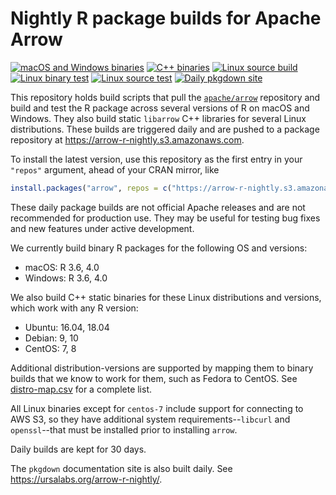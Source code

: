 # Nightly R package builds for Apache Arrow

[![macOS and Windows binaries](https://github.com/ursa-labs/arrow-r-nightly/workflows/Binary%20R%20packages/badge.svg)](https://github.com/ursa-labs/arrow-r-nightly/actions?query=workflow%3A"Binary+R+packages")
[![C++ binaries](https://github.com/ursa-labs/arrow-r-nightly/workflows/Binary%20C++%20libraries/badge.svg)](https://github.com/ursa-labs/arrow-r-nightly/actions?query=workflow%3A"Binary+C%2B%2B+libraries")
[![Linux source build](https://github.com/ursa-labs/arrow-r-nightly/workflows/Build%20source%20packages/badge.svg)](https://github.com/ursa-labs/arrow-r-nightly/actions?query=workflow%3A"Build+source+packages")
[![Linux binary test](https://github.com/ursa-labs/arrow-r-nightly/workflows/Test%20binary%20installation/badge.svg)](https://github.com/ursa-labs/arrow-r-nightly/actions?query=workflow%3A"Test+binary+installation")
[![Linux source test](https://github.com/ursa-labs/arrow-r-nightly/workflows/Test%20source%20installation/badge.svg)](https://github.com/ursa-labs/arrow-r-nightly/actions?query=workflow%3A"Test+source+installation")
[![Daily pkgdown site](https://github.com/ursa-labs/arrow-r-nightly/workflows/Daily%20pkgdown%20site/badge.svg)](https://github.com/ursa-labs/arrow-r-nightly/actions?query=workflow%3A"Daily+pkgdown+site")

This repository holds build scripts that pull the [`apache/arrow`](https://github.com/apache/arrow) repository and build and test the R package across several versions of R on macOS and Windows. They also build static `libarrow` C++ libraries for several Linux distributions.
These builds are triggered daily and are pushed to a package repository at https://arrow-r-nightly.s3.amazonaws.com.

To install the latest version, use this repository as the first entry in your `"repos"` argument, ahead of your CRAN mirror, like

```r
install.packages("arrow", repos = c("https://arrow-r-nightly.s3.amazonaws.com", getOption("repos")))
```

These daily package builds are not official Apache releases and are not recommended for production use. They may be useful for testing bug fixes and new features under active development.

We currently build binary R packages for the following OS and versions:

* macOS: R 3.6, 4.0
* Windows: R 3.6, 4.0

We also build C++ static binaries for these Linux distributions and versions, which work with any R version:

* Ubuntu: 16.04, 18.04
* Debian: 9, 10
* CentOS: 7, 8

Additional distribution-versions are supported by mapping them to binary builds that we know to work for them, such as Fedora to CentOS. See [distro-map.csv](https://github.com/ursa-labs/arrow-r-nightly/blob/master/linux/distro-map.csv) for a complete list.

All Linux binaries except for `centos-7` include support for connecting to AWS S3, so they have additional system requirements--`libcurl` and `openssl`--that must be installed prior to installing `arrow`.

Daily builds are kept for 30 days.

The `pkgdown` documentation site is also built daily. See https://ursalabs.org/arrow-r-nightly/.
